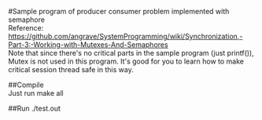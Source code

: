 #Sample program of producer consumer problem implemented with semaphore   
	Reference: https://github.com/angrave/SystemProgramming/wiki/Synchronization,-Part-3:-Working-with-Mutexes-And-Semaphores   
	Note that since there's no critical parts in the sample program (just printf()), Mutex is not used in this program. It's good for you to learn how to make critical session thread safe in this way.      
    
##Compile   
	Just run make all   
   
##Run
	./test.out

